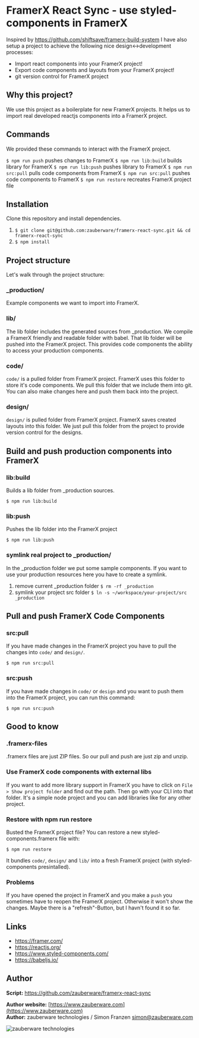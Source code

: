 # FramerX React Sync - use styled-components in FramerX

Inspired by https://github.com/shiftsave/framerx-build-system I have also setup a project to achieve the following nice design<->development processes:

* Import react components into your FramerX project!
* Export code components and layouts from your FramerX project!
* git version control for FramerX project

## Why this project?

We use this project as a boilerplate for new FramerX projects. It helps us to import real developed reactjs components into a FramerX project. 

## Commands

We provided these commands to interact with the FramerX project.

`$ npm run push` pushes changes to FramerX
`$ npm run lib:build` builds library for FramerX
`$ npm run lib:push` pushes library to FramerX
`$ npm run src:pull` pulls code components from FramerX
`$ npm run src:pull` pushes code components to FramerX
`$ npm run restore` recreates FramerX project file

## Installation

Clone this repository and install dependencies.

1. `$ git clone git@github.com:zauberware/framerx-react-sync.git && cd framerx-react-sync`
2. `$ npm install`

## Project structure

Let's walk through the project structure:

### _production/
Example components we want to import into FramerX. 

### lib/
The lib folder includes the generated sources from _production. We compile a FramerX friendly and readable folder with babel. That lib folder will be pushed into the FramerX project. This provides code components the ability to access your production components.

### code/
`code/` is a pulled folder from FramerX project. FramerX uses this folder to store it's code components. We pull this folder that we include them into git. You can also make changes here and push them back into the project.

### design/
`design/` is pulled folder from FramerX project. FramerX saves created layouts into this folder. We just pull this folder from the project to provide version control for the designs.


## Build and push production components into FramerX

### lib:build

Builds a lib folder from _production sources.

`$ npm run lib:build`

### lib:push

Pushes the lib folder into the FramerX project

`$ npm run lib:push`

### symlink real project to _production/

In the _production folder we put some sample components. If you want to use your production resources here you have to create a symlink.

1. remove current _production folder `$ rm -rf _production`
2. symlink your project src folder `$ ln -s ~/workspace/your-project/src _production`

## Pull and push FramerX Code Components

### src:pull

If you have made changes in the FramerX project you have to pull the changes into `code/` and `design/`.

`$ npm run src:pull`

### src:push

If you have made changes in `code/` or `design` and you want to push them into the FramerX project, you can run this command:

`$ npm run src:push`

## Good to know

### .framerx-files
.framerx files are just ZIP files. So our pull and push are just zip and unzip.

### Use FramerX code components with external libs
If you want to add more library support in FramerX you have to click on `File > Show project folder` and find out the path. Then go with your CLI into that folder. It's a simple node project and you can add libraries like for any other project.

### Restore with npm run restore
Busted the FramerX project file? You can restore a new styled-components.framerx file with:

`$ npm run restore`

It bundles `code/`, `design/` and `lib/` into a fresh FramerX project (with styled-components presintalled).

### Problems
If you have opened the project in FramerX and you make a `push` you sometimes have to reopen the FramerX project. Otherwise it won't show the changes. Maybe there is a "refresh"-Button, but I havn't found it so far.

## Links
* https://framer.com/
* https://reactjs.org/
* https://www.styled-components.com/
* https://babeljs.io/

## Author

__Script:__ <https://github.com/zauberware/framerx-react-sync>  

__Author website:__ [https://www.zauberware.com](https://www.zauberware.com)    
__Author:__ zauberware technologies / Simon Franzen <simon@zauberware.com>  

![zauberware technologies](https://avatars3.githubusercontent.com/u/1753330?s=200&v=4)
